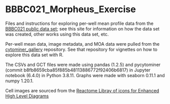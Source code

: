 # BBBC021_Morpheus_Exercise

Files and instructions for exploring per-well mean profile data from the [BBBC021 public data set](https://bbbc.broadinstitute.org/BBBC021); see this site for information on how the data set was created, other works using this data set, etc.

Per-well mean data, image metadata, and MOA data were pulled from the [cytominer_gallery](https://github.com/cytomining/cytominergallery/tree/master/inst/extdata) repository. See that repository for vignettes on how to explore this data set with R.

The CSVs and GCT files were made using pandas (1.2.5) and pycytominer (commit b8fb8659cba85f885b48113886772f92406b6817) in Jupyter notebook (6.4.0) in Python 3.8.11. Graphs were made with seaborn 0.11.1 and numpy 1.20.1.

Cell images are sourced from the [Reactome Libray of icons for Enhanced High Level Diagrams](https://reactome.org/icon-lib)

